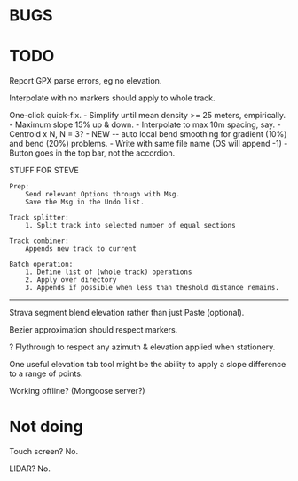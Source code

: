 

# BUGS


# TODO

Report GPX parse errors, eg no elevation.

Interpolate with no markers should apply to whole track.

One-click quick-fix.
    - Simplify until mean density >= 25 meters, empirically.
    - Maximum slope 15% up & down.
    - Interpolate to max 10m spacing, say.
    - Centroid x N, N = 3?
    - NEW -- auto local bend smoothing for gradient (10%) and bend (20%) problems.
    - Write with same file name (OS will append -1)
    - Button goes in the top bar, not the accordion.


STUFF FOR STEVE

    Prep:
        Send relevant Options through with Msg.
        Save the Msg in the Undo list.
    
    Track splitter:
        1. Split track into selected number of equal sections

    Track combiner:
        Appends new track to current
    
    Batch operation:
        1. Define list of (whole track) operations
        2. Apply over directory
        3. Appends if possible when less than theshold distance remains.

---

Strava segment blend elevation rather than just Paste (optional).

Bezier approximation should respect markers.

? Flythrough to respect any azimuth & elevation applied when stationery.

One useful elevation tab tool might be the ability to apply a slope difference to a range of points.

Working offline? (Mongoose server?)

# Not doing

Touch screen? No.

LIDAR? No.


